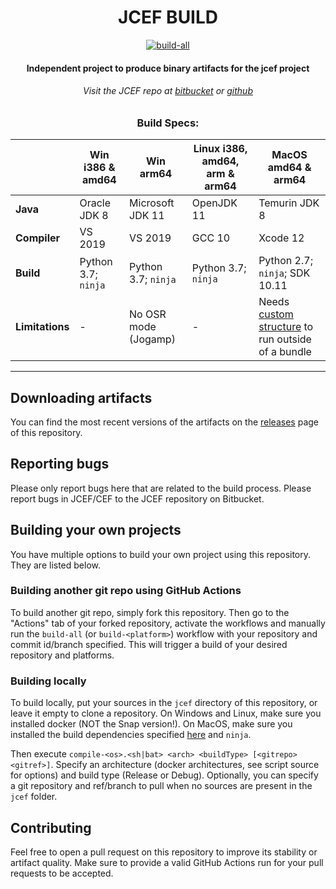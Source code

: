 <div id="title" align="center">
<h1>JCEF BUILD</h1>
<a href="../../releases/"><img alt="build-all" src="../../actions/workflows/build-all.yml/badge.svg"></img></a>

<h4>Independent project to produce binary artifacts for the jcef project</h4>
<h6>Visit the JCEF repo at <a href="https://bitbucket.org/chromiumembedded/java-cef/src/master/">bitbucket</a> or <a href="https://github.com/chromiumembedded/java-cef">github</a> </h6>

### Build Specs:

|               |Win i386 & amd64   |Win arm64              |Linux i386, amd64, arm & arm64|MacOS amd64 & arm64           |
|---------------|-------------------|-----------------------|------------------------------|------------------------------|
|**Java**       |Oracle JDK 8       |Microsoft JDK 11       |OpenJDK 11                    |Temurin JDK 8                 |
|**Compiler**   |VS 2019            |VS 2019                |GCC 10                        |Xcode 12                      |
|**Build**      |Python 3.7; `ninja`|Python 3.7; `ninja`    |Python 3.7; `ninja`           |Python 2.7; `ninja`; SDK 10.11|
|**Limitations**|-                  |No OSR mode (Jogamp)   |-                             |Needs [custom structure](https://bitbucket.org/chromiumembedded/java-cef/issues/109/) to run outside of a bundle|

</div>

---

## Downloading artifacts
You can find the most recent versions of the artifacts on the [releases](../../releases) page of this repository.

## Reporting bugs
Please only report bugs here that are related to the build process.
Please report bugs in JCEF/CEF to the JCEF repository on Bitbucket.

## Building your own projects
You have multiple options to build your own project using this repository. They are listed below.

### Building another git repo using GitHub Actions
To build another git repo, simply fork this repository. Then go to the "Actions" tab of your forked repository,
activate the workflows and manually run the `build-all` (or `build-<platform>`) workflow with your repository and commit id/branch specified.
This will trigger a build of your desired repository and platforms.

### Building locally
To build locally, put your sources in the `jcef` directory of this repository, or leave it empty to clone a repository.
On Windows and Linux, make sure you installed docker (NOT the Snap version!).
On MacOS, make sure you installed the build dependencies specified
[here](https://bitbucket.org/chromiumembedded/java-cef/wiki/BranchesAndBuilding) and `ninja`.

Then execute `compile-<os>.<sh|bat> <arch> <buildType> [<gitrepo> <gitref>]`.
Specify an architecture (docker architectures, see script source for options) and build type (Release or Debug).
Optionally, you can specify a git repository and ref/branch to pull when no sources are present in the `jcef` folder.

## Contributing
Feel free to open a pull request on this repository to improve its stability or artifact quality. Make sure to provide a valid GitHub Actions run for your pull requests to be accepted.
